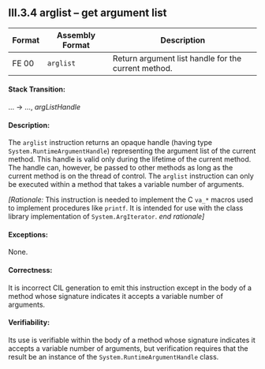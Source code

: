 ## III.3.4 arglist &ndash; get argument list

 Format | Assembly Format | Description
 ---- | ---- | ----
 FE 00 | `arglist` | Return argument list handle for the current method.

#### Stack Transition:

&hellip; &rarr; &hellip;, _argListHandle_

#### Description:

The `arglist` instruction returns an opaque handle (having type `System.RuntimeArgumentHandle`) representing the argument list of the current method. This handle is valid only during the lifetime of the current method. The handle can, however, be passed to other methods as long as the current method is on the thread of control. The `arglist` instruction can only be executed within a method that takes a variable number of arguments.

_[Rationale:_ This instruction is needed to implement the C `va_*` macros used to implement procedures like `printf`. It is intended for use with the class library implementation of `System.ArgIterator`. _end rationale]_

#### Exceptions:

None.

#### Correctness:

It is incorrect CIL generation to emit this instruction except in the body of a method whose signature indicates it accepts a variable number of arguments.

#### Verifiability:

Its use is verifiable within the body of a method whose signature indicates it accepts a variable number of arguments, but verification requires that the result be an instance of the `System.RuntimeArgumentHandle` class.
